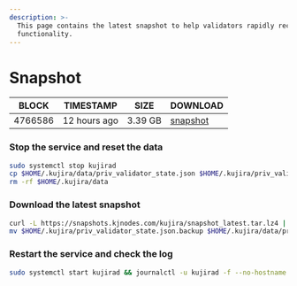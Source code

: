 ```yaml
---
description: >-
  This page contains the latest snapshot to help validators rapidly recover node
  functionality.
---
```


# Snapshot

| BLOCK             | TIMESTAMP       | SIZE             | DOWNLOAD                                                                         |
| ----------------- | --------------- | ---------------- | -------------------------------------------------------------------------------- |
| 4766586 | 12 hours ago | 3.39 GB | [snapshot](https://snapshots.kjnodes.com/kujira/snapshot\_latest.tar.lz4) |

### Stop the service and reset the data

```bash
sudo systemctl stop kujirad
cp $HOME/.kujira/data/priv_validator_state.json $HOME/.kujira/priv_validator_state.json.backup
rm -rf $HOME/.kujira/data
```

### Download the latest snapshot

```bash
curl -L https://snapshots.kjnodes.com/kujira/snapshot_latest.tar.lz4 | lz4 -dc - | tar -xf - -C $HOME/.kujira
mv $HOME/.kujira/priv_validator_state.json.backup $HOME/.kujira/data/priv_validator_state.json
```

### Restart the service and check the log

```bash
sudo systemctl start kujirad && journalctl -u kujirad -f --no-hostname -o cat
```
